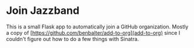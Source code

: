 # Join Jazzband

This is a small Flask app to automatically join a GitHub organization. Mostly a copy of [https://github.com/benbalter/add-to-org](add-to-org) since I couldn't figure out how to do a few things with Sinatra.
